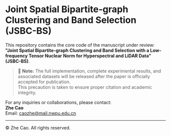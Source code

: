 # Joint Spatial Bipartite-graph Clustering and Band Selection (JSBC-BS)

This repository contains the core code of the manuscript under review:  
**"Joint Spatial Bipartite-graph Clustering and Band Selection with a Low-frequency Tensor Nuclear Norm for Hyperspectral and LiDAR Data" (JSBC-BS)**.

> 📌 **Note:** The full implementation, complete experimental results, and associated datasets will be released after the paper is officially accepted for publication.  
> This precaution is taken to ensure proper citation and academic integrity.

For any inquiries or collaborations, please contact:  
**Zhe Cao**  
Email: [caozhe@mail.nwpu.edu.cn](mailto:caozhe@mail.nwpu.edu.cn)

---

© Zhe Cao. All rights reserved.
